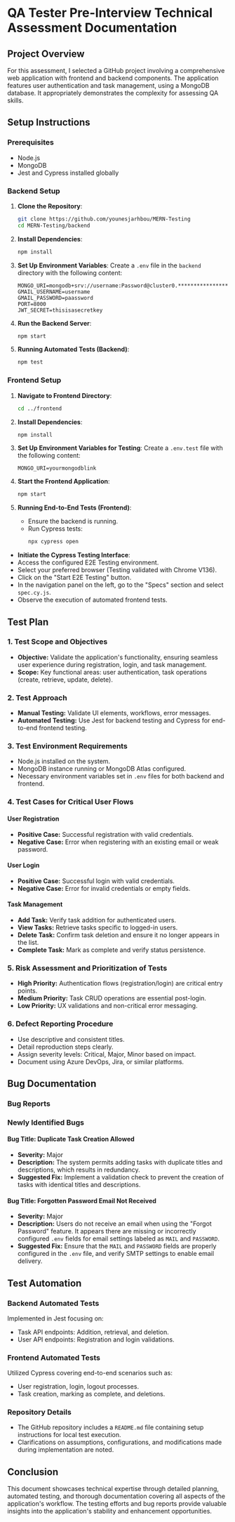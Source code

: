 # QA Tester Pre-Interview Technical Assessment Documentation

## Project Overview

For this assessment, I selected a GitHub project involving a comprehensive web application with frontend and backend components. The application features user authentication and task management, using a MongoDB database. It appropriately demonstrates the complexity for assessing QA skills.

## Setup Instructions

### Prerequisites

- Node.js
- MongoDB
- Jest and Cypress installed globally

### Backend Setup

1. **Clone the Repository**:
   ```bash
   git clone https://github.com/younesjarhbou/MERN-Testing
   cd MERN-Testing/backend
   ```

2. **Install Dependencies**:
   ```bash
   npm install
   ```

3. **Set Up Environment Variables**: Create a `.env` file in the `backend` directory with the following content:
   ```
   MONGO_URI=mongodb+srv://username:Password@cluster0.******************
   GMAIL_USERNAME=username
   GMAIL_PASSWORD=paassword
   PORT=8000
   JWT_SECRET=thisisasecretkey
   ```

4. **Run the Backend Server**:
   ```bash
   npm start
   ```

5. **Running Automated Tests (Backend)**:
   ```bash
   npm test
   ```

### Frontend Setup

1. **Navigate to Frontend Directory**:
   ```bash
   cd ../frontend
   ```

2. **Install Dependencies**:
   ```bash
   npm install
   ```

3. **Set Up Environment Variables for Testing**: Create a `.env.test` file with the following content:
   ```
   MONGO_URI=yourmongodblink
   ```

4. **Start the Frontend Application**:
   ```bash
   npm start
   ```

5. **Running End-to-End Tests (Frontend)**:
   - Ensure the backend is running.
   - Run Cypress tests:
     ```bash
     npx cypress open
     ```
  - **Initiate the Cypress Testing Interface**:
   - Access the configured E2E Testing environment.
   - Select your preferred browser (Testing validated with Chrome V136).
   - Click on the "Start E2E Testing" button.
   - In the navigation panel on the left, go to the "Specs" section and select `spec.cy.js`.
   - Observe the execution of automated frontend tests.

## Test Plan

### 1. Test Scope and Objectives

- **Objective:** Validate the application's functionality, ensuring seamless user experience during registration, login, and task management.
- **Scope:** Key functional areas: user authentication, task operations (create, retrieve, update, delete).

### 2. Test Approach

- **Manual Testing:** Validate UI elements, workflows, error messages.
- **Automated Testing:** Use Jest for backend testing and Cypress for end-to-end frontend testing.

### 3. Test Environment Requirements

- Node.js installed on the system.
- MongoDB instance running or MongoDB Atlas configured.
- Necessary environment variables set in `.env` files for both backend and frontend.

### 4. Test Cases for Critical User Flows

#### User Registration

- **Positive Case:** Successful registration with valid credentials.
- **Negative Case:** Error when registering with an existing email or weak password.

#### User Login

- **Positive Case:** Successful login with valid credentials.
- **Negative Case:** Error for invalid credentials or empty fields.

#### Task Management

- **Add Task:** Verify task addition for authenticated users.
- **View Tasks:** Retrieve tasks specific to logged-in users.
- **Delete Task:** Confirm task deletion and ensure it no longer appears in the list.
- **Complete Task:** Mark as complete and verify status persistence.

### 5. Risk Assessment and Prioritization of Tests

- **High Priority:** Authentication flows (registration/login) are critical entry points.
- **Medium Priority:** Task CRUD operations are essential post-login.
- **Low Priority:** UX validations and non-critical error messaging.

### 6. Defect Reporting Procedure

- Use descriptive and consistent titles.
- Detail reproduction steps clearly.
- Assign severity levels: Critical, Major, Minor based on impact.
- Document using Azure DevOps, Jira, or similar platforms.

## Bug Documentation

### Bug Reports
### Newly Identified Bugs

#### Bug Title: Duplicate Task Creation Allowed

- **Severity:** Major
- **Description:** The system permits adding tasks with duplicate titles and descriptions, which results in redundancy.
- **Suggested Fix:** Implement a validation check to prevent the creation of tasks with identical titles and descriptions.

#### Bug Title: Forgotten Password Email Not Received

- **Severity:** Major
- **Description:** Users do not receive an email when using the "Forgot Password" feature. It appears there are missing or incorrectly configured `.env` fields for email settings labeled as `MAIL` and `PASSWORD`.
- **Suggested Fix:** Ensure that the `MAIL` and `PASSWORD` fields are properly configured in the `.env` file, and verify SMTP settings to enable email delivery.


## Test Automation

### Backend Automated Tests

Implemented in Jest focusing on:

- Task API endpoints: Addition, retrieval, and deletion.
- User API endpoints: Registration and login validations.

### Frontend Automated Tests

Utilized Cypress covering end-to-end scenarios such as:

- User registration, login, logout processes.
- Task creation, marking as complete, and deletions.

### Repository Details

- The GitHub repository includes a `README.md` file containing setup instructions for local test execution.
- Clarifications on assumptions, configurations, and modifications made during implementation are noted.

## Conclusion

This document showcases technical expertise through detailed planning, automated testing, and thorough documentation covering all aspects of the application's workflow. The testing efforts and bug reports provide valuable insights into the application's stability and enhancement opportunities.